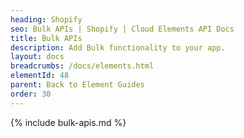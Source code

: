 ```yaml
---
heading: Shopify
seo: Bulk APIs | Shopify | Cloud Elements API Docs
title: Bulk APIs
description: Add Bulk functionality to your app.
layout: docs
breadcrumbs: /docs/elements.html
elementId: 48
parent: Back to Element Guides
order: 30
---
```


{% include bulk-apis.md %}
